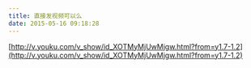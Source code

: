 ```yaml
---
title: 直接发视频可以么
date: 2015-05-16 09:18:28
---
```





[http://v.youku.com/v_show/id_XOTMyMjUwMjgw.html?from=y1.7-1.2](http://v.youku.com/v_show/id_XOTMyMjUwMjgw.html?from=y1.7-1.2)
